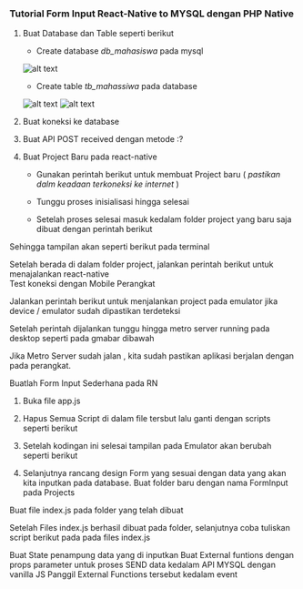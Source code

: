 ### Tutorial Form Input React-Native to MYSQL dengan PHP Native

1. Buat Database dan Table seperti berikut
    * Create database *db_mahasiswa* pada mysql




    ![alt text](https://lh3.googleusercontent.com/_NPpj9VayHKW9c1oBBEomr6wON0pZIfgKbvnMSTnVIAf7vnhp2ItzdzTMh2b85Ifhmb-O5wp0RCFLXoyPcSH-2RJJccE5xLgXl2GDTwSWIXkuVD7k7qMtq97F3emC2SixcKLSkA1)

    * Create table *tb_mahassiwa* pada database

    ![alt text](https://lh5.googleusercontent.com/C37yvyVu2OxDUvB-_jEOgYLq1BvHE9q-T3EkB1xkHvv1QebdUjR6x37EPOsQSp_C7q1axA3Bds88DbizcjSqYIv8-zdwrkr07-YJ-QKQ)
    ![alt text](https://lh5.googleusercontent.com/SJvmj6WwKqFz6c5uqxOQAKY2YL_2yYmo4KoyMP6OgvP_jflmxNQg8AjHX9XSQGNmYgB_f7Pvd65swgOU_gIF5QOUSpUZZnQJDkDbEAaG)
    
2. Buat koneksi ke database
3. Buat API POST received dengan metode :?
4. Buat Project Baru pada react-native 
    * Gunakan perintah  berikut untuk membuat Project baru ( *pastikan dalm keadaan terkoneksi ke internet* )

    * Tunggu proses inisialisasi hingga selesai
    * Setelah proses selesai masuk kedalam  folder project yang baru saja dibuat dengan perintah berikut

Sehingga tampilan akan seperti berikut pada terminal

Setelah berada di dalam folder project, jalankan perintah berikut untuk menajalankan react-native  
Test koneksi dengan Mobile Perangkat 


Jalankan perintah berikut untuk menjalankan project pada emulator  jika device / emulator sudah dipastikan terdeteksi

Setelah perintah dijalankan tunggu hingga metro server running pada desktop seperti pada gmabar dibawah 

Jika Metro Server sudah jalan , kita sudah pastikan aplikasi berjalan dengan pada perangkat.


Buatlah Form Input Sederhana pada RN
1. Buka file app.js

2. Hapus Semua Script di dalam file tersbut lalu ganti dengan scripts seperti berikut

3. Setelah kodingan ini selesai tampilan pada Emulator akan berubah  seperti berikut

5. Selanjutnya rancang design Form yang sesuai dengan data yang akan kita inputkan pada database.
Buat folder baru dengan nama FormInput pada Projects


Buat file index.js  pada folder yang telah dibuat





Setelah Files index.js berhasil dibuat pada folder, selanjutnya coba tuliskan script berikut pada pada files index.js 




























































































Buat State penampung data yang di inputkan
Buat External funtions dengan props parameter untuk proses SEND data kedalam API MYSQL dengan vanilla JS
Panggil External Functions tersebut kedalam event
